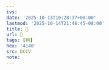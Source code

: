 ```yaml
---
ivs:
date: '2025-10-13T10:28:37+08:00'
lastmod: '2025-10-14T21:46:45-08:00'
title: 􄦎
url: 􄦎
tags: [䅀]
hex: '4140'
src: DCCV
note:
---
```

